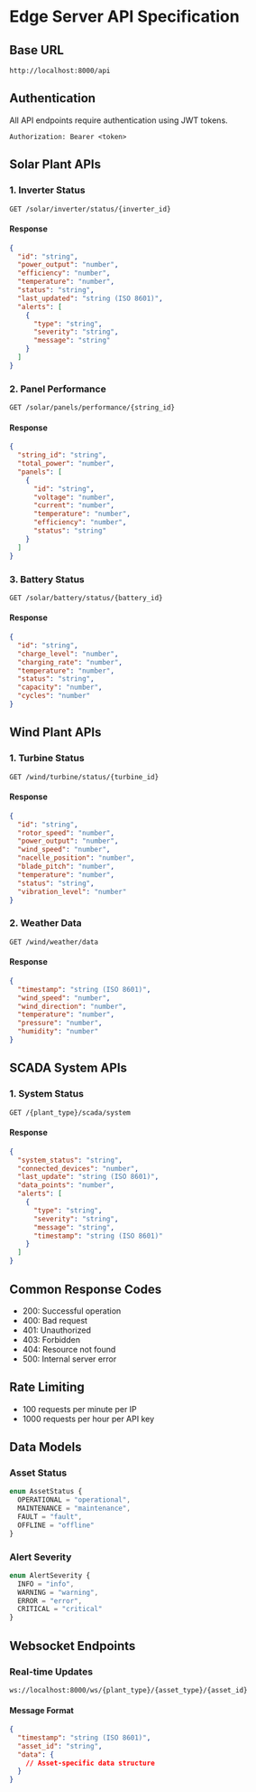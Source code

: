 # Edge Server API Specification

## Base URL
```
http://localhost:8000/api
```

## Authentication
All API endpoints require authentication using JWT tokens.
```
Authorization: Bearer <token>
```

## Solar Plant APIs

### 1. Inverter Status
```http
GET /solar/inverter/status/{inverter_id}
```

#### Response
```json
{
  "id": "string",
  "power_output": "number",
  "efficiency": "number",
  "temperature": "number",
  "status": "string",
  "last_updated": "string (ISO 8601)",
  "alerts": [
    {
      "type": "string",
      "severity": "string",
      "message": "string"
    }
  ]
}
```

### 2. Panel Performance
```http
GET /solar/panels/performance/{string_id}
```

#### Response
```json
{
  "string_id": "string",
  "total_power": "number",
  "panels": [
    {
      "id": "string",
      "voltage": "number",
      "current": "number",
      "temperature": "number",
      "efficiency": "number",
      "status": "string"
    }
  ]
}
```

### 3. Battery Status
```http
GET /solar/battery/status/{battery_id}
```

#### Response
```json
{
  "id": "string",
  "charge_level": "number",
  "charging_rate": "number",
  "temperature": "number",
  "status": "string",
  "capacity": "number",
  "cycles": "number"
}
```

## Wind Plant APIs

### 1. Turbine Status
```http
GET /wind/turbine/status/{turbine_id}
```

#### Response
```json
{
  "id": "string",
  "rotor_speed": "number",
  "power_output": "number",
  "wind_speed": "number",
  "nacelle_position": "number",
  "blade_pitch": "number",
  "temperature": "number",
  "status": "string",
  "vibration_level": "number"
}
```

### 2. Weather Data
```http
GET /wind/weather/data
```

#### Response
```json
{
  "timestamp": "string (ISO 8601)",
  "wind_speed": "number",
  "wind_direction": "number",
  "temperature": "number",
  "pressure": "number",
  "humidity": "number"
}
```

## SCADA System APIs

### 1. System Status
```http
GET /{plant_type}/scada/system
```

#### Response
```json
{
  "system_status": "string",
  "connected_devices": "number",
  "last_update": "string (ISO 8601)",
  "data_points": "number",
  "alerts": [
    {
      "type": "string",
      "severity": "string",
      "message": "string",
      "timestamp": "string (ISO 8601)"
    }
  ]
}
```

## Common Response Codes

- 200: Successful operation
- 400: Bad request
- 401: Unauthorized
- 403: Forbidden
- 404: Resource not found
- 500: Internal server error

## Rate Limiting
- 100 requests per minute per IP
- 1000 requests per hour per API key

## Data Models

### Asset Status
```typescript
enum AssetStatus {
  OPERATIONAL = "operational",
  MAINTENANCE = "maintenance",
  FAULT = "fault",
  OFFLINE = "offline"
}
```

### Alert Severity
```typescript
enum AlertSeverity {
  INFO = "info",
  WARNING = "warning",
  ERROR = "error",
  CRITICAL = "critical"
}
```

## Websocket Endpoints

### Real-time Updates
```
ws://localhost:8000/ws/{plant_type}/{asset_type}/{asset_id}
```

#### Message Format
```json
{
  "timestamp": "string (ISO 8601)",
  "asset_id": "string",
  "data": {
    // Asset-specific data structure
  }
}
``` 